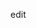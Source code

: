 <!-- STOP.  PRESS THE BACK BUTTON.  DO NOT EDIT.  DO NOT CLICK "SAVE PAGE". -->
<!-- If you have a question, see https://go.dev/wiki/Questions -->
<!-- This is a wiki. We trust you to be a good person. -->
edit

